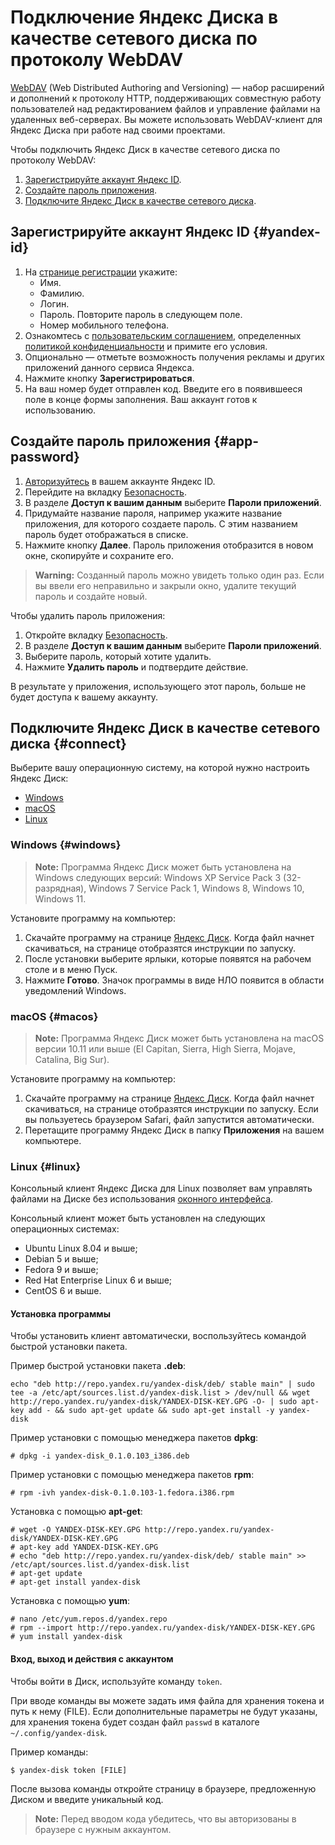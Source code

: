 # Подключение Яндекс Диска в качестве сетевого диска по протоколу WebDAV

[WebDAV](https://ru.wikipedia.org/wiki/WebDAV) (Web Distributed Authoring and Versioning) —  набор расширений и дополнений к протоколу HTTP, поддерживающих совместную работу пользователей над редактированием файлов и управление файлами на удаленных веб-серверах. Вы можете использовать WebDAV-клиент для Яндекс Диска при работе над своими проектами.

Чтобы подключить Яндекс Диск в качестве сетевого диска по протоколу WebDAV:

1. [Зарегистрируйте аккаунт Яндекс ID](#yandex-id).
1. [Создайте пароль приложения](#app-password).
1. [Подключите Яндекс Диск в качестве сетевого диска](#connect).

## Зарегистрируйте аккаунт Яндекс ID {#yandex-id}

1. На [странице регистрации](https://passport.yandex.ru/registration) укажите:
   - Имя.
   - Фамилию.
   - Логин.
   - Пароль. Повторите пароль в следующем поле.
   - Номер мобильного телефона.
1. Ознакомтесь с [пользовательским соглашением](https://yandex.ru/legal/rules/), определенных [политикой конфиденциальности](https://yandex.ru/legal/confidential/) и примите его условия.
1. Опционально — отметьте возможность получения рекламы и других приложений данного сервиса Яндекса.
1. Нажмите кнопку **Зарегистрироваться**.
1. На ваш номер будет отправлен код. Введите его в появившееся поле в конце формы заполнения. Ваш аккаунт готов к использованию. 

## Создайте пароль приложения {#app-password}

1. [Авторизуйтесь](https://passport.yandex.ru/auth/list) в вашем аккаунте Яндекс ID.
1. Перейдите на вкладку [Безопасность](https://id.yandex.ru/security).
1. В разделе **Доступ к вашим данным** выберите **Пароли приложений**.
1. Придумайте название пароля, например укажите название приложения, для которого создаете пароль. С этим названием пароль будет отображаться в списке.
1. Нажмите кнопку **Далее**. Пароль приложения отобразится в новом окне, скопируйте и сохраните его.

>**Warning:** Созданный пароль можно увидеть только один раз. Если вы ввели его неправильно и закрыли окно, удалите текущий пароль и создайте новый.

Чтобы удалить пароль приложения:

1. Откройте вкладку [Безопасность](https://id.yandex.ru/security).
1. В разделе **Доступ к вашим данным** выберите **Пароли приложений**.
1. Выберите пароль, который хотите удалить.
1. Нажмите **Удалить пароль** и подтвердите действие.

В результате у приложения, использующего этот пароль, больше не будет доступа к вашему аккаунту.

## Подключите Яндекс Диск в качестве сетевого диска {#connect}

Выберите вашу операционную систему, на которой нужно настроить Яндекс Диск:
- [Windows](#windows)
- [macOS](#macos)
- [Linux](#linux)

### Windows {#windows}

>**Note:** Программа Яндекс Диск может быть установлена на Windows следующих версий: Windows XP Service Pack 3 (32-разрядная), Windows 7 Service Pack 1, Windows 8, Windows 10, Windows 11.

Установите программу на компьютер:

1. Скачайте программу на странице [Яндекс Диск](https://disk.yandex.ru/promo/download). Когда файл начнет скачиваться, на странице отобразятся инструкции по запуску.
1. После установки выберите ярлыки, которые появятся на рабочем столе и в меню Пуск.
1. Нажмите **Готово**. Значок программы в виде НЛО появится в области уведомлений Windows.

### macOS {#macos}

>**Note:** Программа Яндекс Диск может быть установлена на macOS версии 10.11 или выше (El Capitan, Sierra, High Sierra, Mojave, Catalina, Big Sur).

Установите программу на компьютер:

1. Скачайте программу на странице [Яндекс Диск](https://disk.yandex.ru/promo/download). Когда файл начнет скачиваться, на странице отобразятся инструкции по запуску. Если вы пользуетесь браузером Safari, файл запустится автоматически.
1. Перетащите программу Яндекс Диск в папку **Приложения** на вашем компьютере.

### Linux {#linux}

Консольный клиент Яндекс Диска для Linux позволяет вам управлять файлами на Диске без использования [оконного интерфейса](https://yandex.ru/support/disk-desktop-linux/cli-gui.html).

Консольный клиент может быть установлен на следующих операционных системах:

- Ubuntu Linux 8.04 и выше;
- Debian 5 и выше;
- Fedora 9 и выше;
- Red Hat Enterprise Linux 6 и выше;
- CentOS 6 и выше.

#### Установка программы

Чтобы установить клиент автоматически, воспользуйтесь командой быстрой установки пакета.

Пример быстрой установки пакета **.deb**:

```
echo "deb http://repo.yandex.ru/yandex-disk/deb/ stable main" | sudo tee -a /etc/apt/sources.list.d/yandex-disk.list > /dev/null && wget http://repo.yandex.ru/yandex-disk/YANDEX-DISK-KEY.GPG -O- | sudo apt-key add - && sudo apt-get update && sudo apt-get install -y yandex-disk
```

Пример установки с помощью менеджера пакетов **dpkg**:

```
# dpkg -i yandex-disk_0.1.0.103_i386.deb
```

Пример установки с помощью менеджера пакетов **rpm**:

```
# rpm -ivh yandex-disk-0.1.0.103-1.fedora.i386.rpm
```

Установка с помощью **apt-get**:

```
# wget -O YANDEX-DISK-KEY.GPG http://repo.yandex.ru/yandex-disk/YANDEX-DISK-KEY.GPG
# apt-key add YANDEX-DISK-KEY.GPG
# echo "deb http://repo.yandex.ru/yandex-disk/deb/ stable main" >> /etc/apt/sources.list.d/yandex-disk.list
# apt-get update
# apt-get install yandex-disk
```

Установка с помощью **yum**:

```
# nano /etc/yum.repos.d/yandex.repo
# rpm --import http://repo.yandex.ru/yandex-disk/YANDEX-DISK-KEY.GPG
# yum install yandex-disk
```

#### Вход, выход и действия с аккаунтом

Чтобы войти в Диск, используйте команду `token`.

При вводе команды вы можете задать имя файла для хранения токена и путь к нему (FILE). Если дополнительные параметры не будут указаны, для хранения токена будет создан файл `passwd` в каталоге `~/.config/yandex-disk`.

Пример команды:

```
$ yandex-disk token [FILE]
```

После вызова команды откройте страницу в браузере, предложенную Диском и введите уникальный код.

>**Note:** Перед вводом кода убедитесь, что вы авторизованы в браузере с нужным аккаунтом.